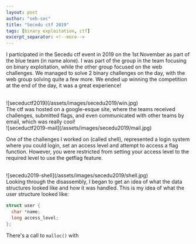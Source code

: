 ```yaml
---
layout: post
author: "seb-sec"
title: "Secedu ctf 2019"
tags: [binary exploitation, ctf]
excerpt_separator: <!--more-->
---
```


I participated in the Secedu ctf event in 2019 on the 1st November as part of the blue team (in name alone). I was part of the group in the team focusing on binary exploitation, while the other group focused on the web challenges. We managed to solve 2 binary challenges on the day, with the web group solving quite a few more. We ended up winning the competition at the end of the day, it was a great experience!

<!--more-->

<br>
![seceductf2019](/assets/images/secedu2019/win.jpg)

<br>
The ctf was hosted on a google-esque site, where the teams received challenges, submitted flags, and even communicated with other teams by email, which was really cool!

<br>
![seceductf2019-mail](/assets/images/secedu2019/mail.jpg)

<br>

One of the challenges I worked on (called shell), represented a login system where you could login, set an access level and attempt to access a flag function. However, you were restricted from setting your access level to the required level to use the getflag feature.

<br>
![secedu2019-shell](/assets/images/secedu2019/shell.jpg)

<br>
Looking through the disassembly, I began to get an idea of what the data structures looked like and how it was handled. This is my idea of what the user structure looked like:

```c
struct user {
  char *name;
  long access_level;
};

```

There's a call to `malloc()` with 
